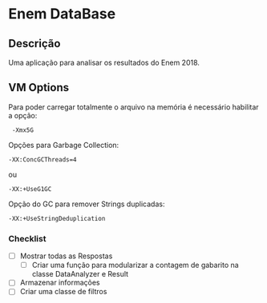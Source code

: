 # Enem DataBase

## Descrição

Uma aplicação para analisar os resultados do Enem 2018.

## VM Options

Para poder carregar totalmente o arquivo na memória é necessário habilitar a opção:
```$xslt
 -Xmx5G
```
Opções para Garbage Collection:
```
-XX:ConcGCThreads=4
```
ou
```
-XX:+UseG1GC
```
Opção do GC para remover Strings duplicadas:
```
-XX:+UseStringDeduplication
```

### Checklist

- [ ] Mostrar todas as Respostas
    - [ ] Criar uma função para modularizar a contagem de gabarito na classe DataAnalyzer e Result
- [ ] Armazenar informações
- [ ] Criar uma classe de filtros

